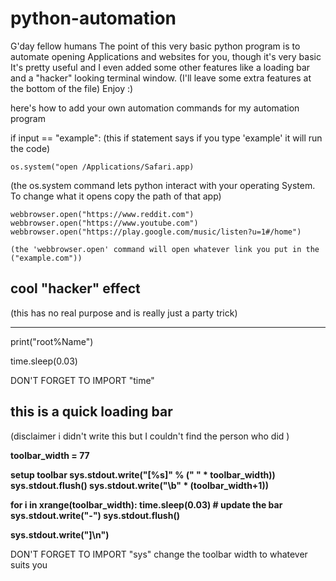 # python-automation
G'day fellow humans
The point of this very basic python program is to automate opening Applications and websites for you, though it's very basic
It's pretty useful and I even added some other features like a loading bar and a "hacker" looking terminal window.
(I'll leave some extra features at the bottom of the file)
Enjoy :)




here's how to add your own automation commands for my automation program

if input == "example": (this if statement says if you type 'example' it will run the code)

    os.system("open /Applications/Safari.app)     
(the os.system command lets python interact with your operating System. To change what it opens copy the path of that app)

    webbrowser.open("https://www.reddit.com")
    webbrowser.open("https://www.youtube.com")
    webbrowser.open("https://play.google.com/music/listen?u=1#/home")

    (the 'webbrowser.open' command will open whatever link you put in the ("example.com"))





## cool "hacker" effect 
(this has no real purpose and is really just a party trick)

--------------------------------------------------------------------------------
print("root%Name")

time.sleep(0.03)

DON'T FORGET TO IMPORT "time"




## this is a quick loading bar 
(disclaimer i didn't write this but I couldn't find the person who did )


**toolbar_width = 77**

**setup toolbar
sys.stdout.write("[%s]" % (" " * toolbar_width))
sys.stdout.flush()
sys.stdout.write("\b" * (toolbar_width+1))** 

**for i in xrange(toolbar_width):
    time.sleep(0.03)
    # update the bar
    sys.stdout.write("-")
    sys.stdout.flush()**

**sys.stdout.write("]\n")**


DON'T FORGET TO IMPORT "sys"
change the toolbar width to whatever suits you
